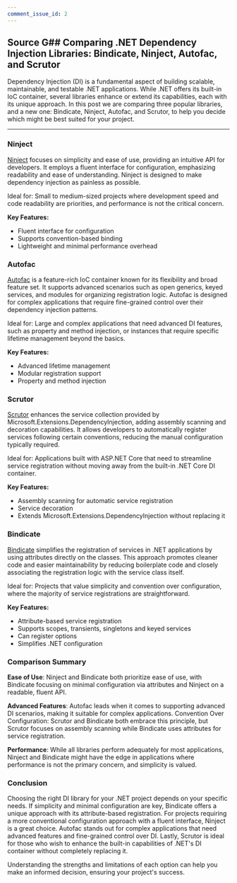 ```yaml
---
comment_issue_id: 2
---
```


## Source G## Comparing .NET Dependency Injection Libraries: Bindicate, Ninject, Autofac, and Scrutor

Dependency Injection (DI) is a fundamental aspect of building scalable, maintainable, and testable .NET applications. While .NET offers its built-in IoC container, several libraries enhance or extend its capabilities, each with its unique approach. In this post we are comparing three popular libraries, and a new one: Bindicate, Ninject, Autofac, and Scrutor, to help you decide which might be best suited for your project.

---

### Ninject
[Ninject](https://github.com/ninject/Ninject) focuses on simplicity and ease of use, providing an intuitive API for developers. It employs a fluent interface for configuration, emphasizing readability and ease of understanding. Ninject is designed to make dependency injection as painless as possible.

Ideal for: Small to medium-sized projects where development speed and code readability are priorities, and performance is not the critical concern.

**Key Features:**

- Fluent interface for configuration
- Supports convention-based binding
- Lightweight and minimal performance overhead

### Autofac
[Autofac](https://github.com/autofac/Autofac) is a feature-rich IoC container known for its flexibility and broad feature set. It supports advanced scenarios such as open generics, keyed services, and modules for organizing registration logic. Autofac is designed for complex applications that require fine-grained control over their dependency injection patterns.

Ideal for: Large and complex applications that need advanced DI features, such as property and method injection, or instances that require specific lifetime management beyond the basics.

**Key Features:**

- Advanced lifetime management
- Modular registration support
- Property and method injection

### Scrutor
[Scrutor](https://github.com/khellang/Scrutor) enhances the service collection provided by Microsoft.Extensions.DependencyInjection, adding assembly scanning and decoration capabilities. It allows developers to automatically register services following certain conventions, reducing the manual configuration typically required.

Ideal for: Applications built with ASP.NET Core that need to streamline service registration without moving away from the built-in .NET Core DI container.

**Key Features:**

- Assembly scanning for automatic service registration
- Service decoration
- Extends Microsoft.Extensions.DependencyInjection without replacing it

### Bindicate
[Bindicate](https://github.com/Tim-Maes/Bindicate) simplifies the registration of services in .NET applications by using attributes directly on the classes. This approach promotes cleaner code and easier maintainability by reducing boilerplate code and closely associating the registration logic with the service class itself.

Ideal for: Projects that value simplicity and convention over configuration, where the majority of service registrations are straightforward.

**Key Features:**

- Attribute-based service registration
- Supports scopes, transients, singletons and keyed services
- Can register options
- Simplifies .NET configuration

### Comparison Summary

**Ease of Use**: Ninject and Bindicate both prioritize ease of use, with Bindicate focusing on minimal configuration via attributes and Ninject on a readable, fluent API.

**Advanced Features**: Autofac leads when it comes to supporting advanced DI scenarios, making it suitable for complex applications.
Convention Over Configuration: Scrutor and Bindicate both embrace this principle, but Scrutor focuses on assembly scanning while Bindicate uses attributes for service registration.

**Performance**: While all libraries perform adequately for most applications, Ninject and Bindicate might have the edge in applications where performance is not the primary concern, and simplicity is valued.

### Conclusion
Choosing the right DI library for your .NET project depends on your specific needs. If simplicity and minimal configuration are key, Bindicate offers a unique approach with its attribute-based registration. For projects requiring a more conventional configuration approach with a fluent interface, Ninject is a great choice. Autofac stands out for complex applications that need advanced features and fine-grained control over DI. Lastly, Scrutor is ideal for those who wish to enhance the built-in capabilities of .NET's DI container without completely replacing it.

Understanding the strengths and limitations of each option can help you make an informed decision, ensuring your project's success.